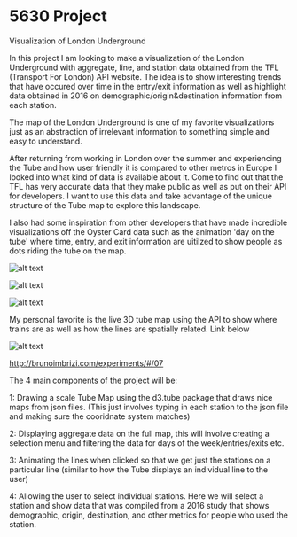 # 5630 Project
Visualization of London Underground


In this project I am looking to make a visualization of the London Underground with aggregate, line, and station data obtained from the TFL (Transport For London) API website. The idea is to show interesting trends that have occured over time in the entry/exit information as well as highlight data obtained in 2016 on demographic/origin&destination information from each station. 

The map of the London Underground is one of my favorite visualizations just as an abstraction of irrelevant information to something simple and easy to understand.

After returning from working in London over the summer and experiencing the Tube and how user friendly it is compared to other metros in Europe I looked into what kind of data is available about it. Come to find out that the TFL has very accurate data that they make public as well as put on their API for developers. I want to use this data and take advantage of the unique structure of the Tube map to explore this landscape. 

I also had some inspiration from other developers that have made incredible visualizations off the Oyster Card data such as the animation 'day on the tube' where time, entry, and exit information are uitilzed to show people as dots riding the tube on the map. 

![alt text](https://i.pinimg.com/736x/5f/84/8e/5f848ee26df8d48187cd3176cda11fba.jpg)


![alt text](https://i.pinimg.com/736x/32/b7/c9/32b7c90679afb8c2f552ae7d4e0a0bc5--london-underground-tube-map-data-visualization.jpg)



![alt text](https://i.pinimg.com/originals/6c/57/ce/6c57ce5c9760b795a47d4dab624a7cdd.jpg)

My personal favorite is the live 3D tube map using the API to show where trains are as well as how the lines are spatially related. Link below

![alt text](https://cdn.searchenginejournal.com/wp-content/uploads/2013/09/london.png)


http://brunoimbrizi.com/experiments/#/07


The 4 main components of the project will be:

1: Drawing a scale Tube Map using the d3.tube package that draws nice maps from json files. (This just involves typing in each station to the json file and making sure the cooridnate system matches)

2: Displaying aggregate data on the full map, this will involve creating a selection menu and filtering the data for days of the week/entries/exits etc. 

3: Animating the lines when clicked so that we get just the stations on a particular line (similar to how the Tube displays an individual line to the user)

4: Allowing the user to select individual stations. Here we will select a station and show data that was compiled from a 2016 study that shows demographic, origin, destination, and other metrics for people who used the station. 
